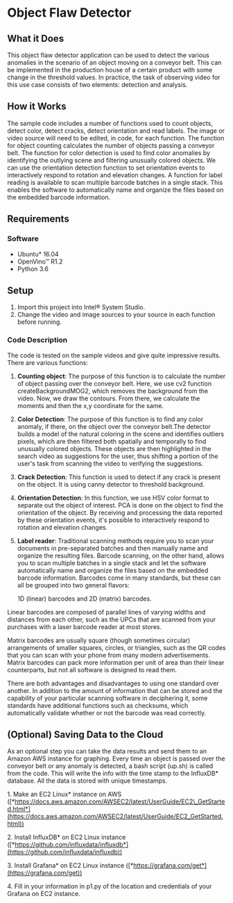 # Object Flaw Detector

## What it Does
This object flaw detector application can be used to detect the various anomalies in the scenario of an object moving on a conveyor belt. This can be implemented in the production house of a certain product with some change in the threshold values. In practice, the task of observing video for this use case consists of two elements: detection and analysis. 

## How it Works
The sample code includes a number of functions used to count objects, detect color, detect cracks, detect orientation and read labels. The image or video source will need to be edited, in code, for each function. The function for object counting calculates the number of objects passing a conveyor belt. The function for color detection is used to find color anomalies by identifying the outlying scene and filtering unusually colored objects. We can use the orientation detection function to set orientation events to interactively respond to rotation and elevation changes. A function for label reading is available to scan multiple barcode batches in a single stack. This enables the software to automatically name and organize the files based on the embedded barcode information. 

## Requirements

### Software

* Ubuntu* 16.04
* OpenVino™ R1.2
* Python 3.6

## Setup 

1. Import this project into Intel® System Studio.  
2. Change the video and image sources to your source in each function before running.

### Code Description

The code is tested on the sample videos and give quite impressive results. There are various functions:
1. **Counting object**: The purpose of this function is to calculate the number of object passing over the conveyor belt. Here, we use cv2 function createBackgroundMOG2, which removes the background from the video. Now, we draw the contours. From there, we calculate the moments and then the x,y coordinate for the same.


2. **Color Detection**: The purpose of this function is to find any color anomaly, if there, on the object over the conveyor belt.The detector builds a model of the natural coloring in the scene and identifies outliers pixels, which are then filtered both spatially and temporally to find unusually colored objects. These objects are then highlighted in the search video as suggestions for the user, thus shifting a portion of the user's task from scanning the video to verifying the suggestions.


3. **Crack Detection**: This function is used to detect if any crack is present on the object. It is using canny detector to threshold background.

4. **Orientation Detection**: In this function, we use HSV color format to separate out the object of interest. PCA is done on the object to find the orientation of the object. By receiving and processing the data reported by these orientation events, it's possible to interactively respond to rotation and elevation changes.

5. **Label reader**: Traditional scanning methods require you to scan your documents in pre-separated batches and then manually name and organize the resulting files. Barcode scanning, on the other hand, allows you to scan multiple batches in a single stack and let the software automatically name and organize the files based on the embedded barcode information. Barcodes come in many standards, but these can all be grouped into two general flavors: 

    1D (linear) barcodes and 2D (matrix) barcodes.

Linear barcodes are composed of parallel lines of varying widths and distances from each other, such as the UPCs that are scanned from your purchases with a laser barcode reader at most stores.

Matrix barcodes are usually square (though sometimes circular) arrangements of smaller squares, circles, or triangles, such as the QR codes that you can scan with your phone from many modern advertisements. Matrix barcodes can pack more information per unit of area than their linear counterparts, but not all software is designed to read them.

There are both advantages and disadvantages to using one standard over another. In addition to the amount of information that can be stored and the capability of your particular scanning software in deciphering it, some standards have additional functions such as checksums, which automatically validate whether or not the barcode was read correctly.

## (Optional) Saving Data to the Cloud
As an optional step you can take the data results and send them to an Amazon AWS instance for graphing. Every time an object is passed over the conveyor belt or any anomaly is detected, a bash script (up.sh) is called from the code. This will write the info with the time stamp to the InfluxDB* database. All the data is stored with unique timestamps.

1\. Make an EC2 Linux* instance on AWS
([*https://docs.aws.amazon.com/AWSEC2/latest/UserGuide/EC2\_GetStarted.html*](https://docs.aws.amazon.com/AWSEC2/latest/UserGuide/EC2_GetStarted.html))

2\. Install InfluxDB* on EC2 Linux instance
([*https://github.com/influxdata/influxdb*](https://github.com/influxdata/influxdb))

3\. Install Grafana* on EC2 Linux instance
([*https://grafana.com/get*](https://grafana.com/get))

4\. Fill in your information in p1.py of the location and credentials of your Grafana on EC2 instance.

